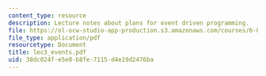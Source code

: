 ```yaml
---
content_type: resource
description: Lecture notes about plans for event driven programming.
file: https://ol-ocw-studio-app-production.s3.amazonaws.com/courses/6-824-distributed-computer-systems-engineering-spring-2006/38dc024fe5e0b8fe7115d4e19d2476ba_lec3_events.pdf
file_type: application/pdf
resourcetype: Document
title: lec3_events.pdf
uid: 38dc024f-e5e0-b8fe-7115-d4e19d2476ba
---
```

